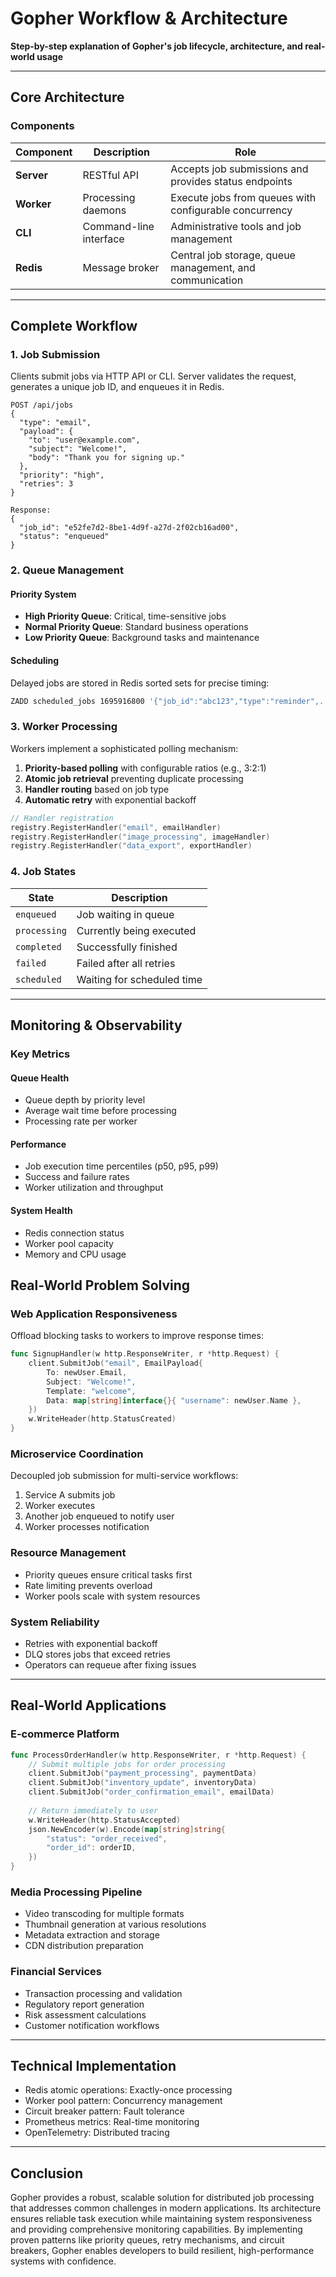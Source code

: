 # Gopher Workflow & Architecture

**Step-by-step explanation of Gopher's job lifecycle, architecture, and real-world usage**

---

## Core Architecture

### Components

| Component | Description | Role |
|-----------|-------------|------|
| **Server** | RESTful API | Accepts job submissions and provides status endpoints |
| **Worker** | Processing daemons | Execute jobs from queues with configurable concurrency |
| **CLI** | Command-line interface | Administrative tools and job management |
| **Redis** | Message broker | Central job storage, queue management, and communication |

---

## Complete Workflow

### 1. Job Submission

Clients submit jobs via HTTP API or CLI. Server validates the request, generates a unique job ID, and enqueues it in Redis.

```http
POST /api/jobs
{
  "type": "email",
  "payload": {
    "to": "user@example.com",
    "subject": "Welcome!",
    "body": "Thank you for signing up."
  },
  "priority": "high",
  "retries": 3
}

Response:
{
  "job_id": "e52fe7d2-8be1-4d9f-a27d-2f02cb16ad00",
  "status": "enqueued"
}
```

### 2. Queue Management

#### Priority System
- **High Priority Queue**: Critical, time-sensitive jobs
- **Normal Priority Queue**: Standard business operations
- **Low Priority Queue**: Background tasks and maintenance

#### Scheduling
Delayed jobs are stored in Redis sorted sets for precise timing:
```bash
ZADD scheduled_jobs 1695916800 '{"job_id":"abc123","type":"reminder",...}'
```
### 3. Worker Processing

Workers implement a sophisticated polling mechanism:

1. **Priority-based polling** with configurable ratios (e.g., 3:2:1)
2. **Atomic job retrieval** preventing duplicate processing
3. **Handler routing** based on job type
4. **Automatic retry** with exponential backoff

```go
// Handler registration
registry.RegisterHandler("email", emailHandler)
registry.RegisterHandler("image_processing", imageHandler)
registry.RegisterHandler("data_export", exportHandler)
```

### 4. Job States

| State | Description |
|-------|-------------|
| `enqueued` | Job waiting in queue |
| `processing` | Currently being executed |
| `completed` | Successfully finished |
| `failed` | Failed after all retries |
| `scheduled` | Waiting for scheduled time |

---

## Monitoring & Observability

### Key Metrics

#### Queue Health
- Queue depth by priority level
- Average wait time before processing
- Processing rate per worker

#### Performance
- Job execution time percentiles (p50, p95, p99)
- Success and failure rates
- Worker utilization and throughput

#### System Health
- Redis connection status
- Worker pool capacity
- Memory and CPU usage

## Real-World Problem Solving

### Web Application Responsiveness

Offload blocking tasks to workers to improve response times:

```go
func SignupHandler(w http.ResponseWriter, r *http.Request) {
    client.SubmitJob("email", EmailPayload{
        To: newUser.Email,
        Subject: "Welcome!",
        Template: "welcome",
        Data: map[string]interface{}{ "username": newUser.Name },
    })
    w.WriteHeader(http.StatusCreated)
}
```

### Microservice Coordination

Decoupled job submission for multi-service workflows:
1. Service A submits job
2. Worker executes
3. Another job enqueued to notify user
4. Worker processes notification

### Resource Management

- Priority queues ensure critical tasks first
- Rate limiting prevents overload
- Worker pools scale with system resources

### System Reliability

- Retries with exponential backoff
- DLQ stores jobs that exceed retries
- Operators can requeue after fixing issues

---

## Real-World Applications

### E-commerce Platform
```go
func ProcessOrderHandler(w http.ResponseWriter, r *http.Request) {
    // Submit multiple jobs for order processing
    client.SubmitJob("payment_processing", paymentData)
    client.SubmitJob("inventory_update", inventoryData)
    client.SubmitJob("order_confirmation_email", emailData)
    
    // Return immediately to user
    w.WriteHeader(http.StatusAccepted)
    json.NewEncoder(w).Encode(map[string]string{
        "status": "order_received",
        "order_id": orderID,
    })
}
```

### Media Processing Pipeline
- Video transcoding for multiple formats
- Thumbnail generation at various resolutions
- Metadata extraction and storage
- CDN distribution preparation

### Financial Services
- Transaction processing and validation
- Regulatory report generation
- Risk assessment calculations
- Customer notification workflows
---

## Technical Implementation

- Redis atomic operations: Exactly-once processing
- Worker pool pattern: Concurrency management
- Circuit breaker pattern: Fault tolerance
- Prometheus metrics: Real-time monitoring
- OpenTelemetry: Distributed tracing

---

## Conclusion

Gopher provides a robust, scalable solution for distributed job processing that addresses common challenges in modern applications. Its architecture ensures reliable task execution while maintaining system responsiveness and providing comprehensive monitoring capabilities. By implementing proven patterns like priority queues, retry mechanisms, and circuit breakers, Gopher enables developers to build resilient, high-performance systems with confidence.
